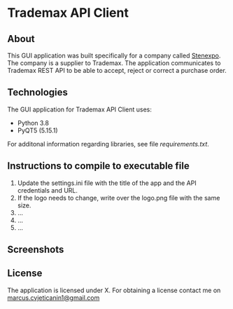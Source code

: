 # Trademax API Client

## About

This GUI application was built specifically for a company called [Stenexpo](https://stenexpo.com).
The company is a supplier to Trademax. The application communicates to Trademax REST API to be able to
accept, reject or correct a purchase order. 

## Technologies

The GUI application for Trademax API Client uses:

* Python 3.8
* PyQT5 (5.15.1)

For additonal information regarding libraries, see file _requirements.txt_.

## Instructions to compile to executable file

1. Update the settings.ini file with the title of the app and the API credentials and URL.
2. If the logo needs to change, write over the logo.png file with the same size.
3. ...
4. ...
5. ...

## Screenshots

## License

The application is licensed under X. For obtaining a license contact me on [ marcus.cvjeticanin1@gmail.com](mailto:marcus.cvjeticanin1@gmail.com )